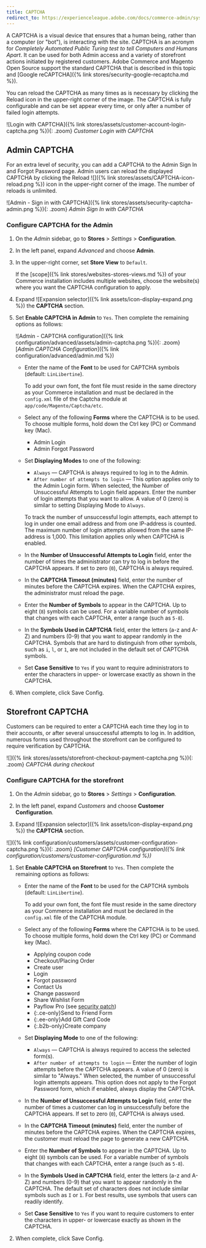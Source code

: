```yaml
---
title: CAPTCHA
redirect_to: https://experienceleague.adobe.com/docs/commerce-admin/systems/security/captcha/security-captcha.html
---
```


A CAPTCHA is a visual device that ensures that a human being, rather than a computer (or "bot"), is interacting with the site. CAPTCHA is an acronym for _Completely Automated Public Turing test to tell Computers and Humans Apart_. It can be used for both Admin access and a variety of storefront actions initiated by registered customers. Adobe Commerce and Magento Open Source support the standard CAPTCHA that is described in this topic and [Google reCAPTCHA]({% link stores/security-google-recaptcha.md %}).

You can reload the CAPTCHA as many times as is necessary by clicking the Reload icon in the upper-right corner of the image. The CAPTCHA is fully configurable and can be set appear every time, or only after a number of failed login attempts.

![Login with CAPTCHA]({% link stores/assets/customer-account-login-captcha.png %}){: .zoom}
_Customer Login with CAPTCHA_

## Admin CAPTCHA

For an extra level of security, you can add a CAPTCHA to the Admin Sign In and Forgot Password page. Admin users can reload the displayed CAPTCHA by clicking the Reload ![]({% link stores/assets/CAPTCHA-icon-reload.png %}) icon in the upper-right corner of the image. The number of reloads is unlimited.

![Admin - Sign in with CAPTCHA]({% link stores/assets/security-captcha-admin.png %}){: .zoom}
_Admin Sign In with CAPTCHA_

### Configure CAPTCHA for the Admin

1. On the _Admin_ sidebar, go to **Stores** > _Settings_ > **Configuration**.

1. In the left panel, expand _Advanced_ and choose **Admin**.

1. In the upper-right corner, set **Store View** to `Default`.

    If the [scope]({% link stores/websites-stores-views.md %}) of your Commerce installation includes multiple websites, choose the website(s) where you want the CAPTCHA configuration to apply.

1. Expand ![Expansion selector]({% link assets/icon-display-expand.png %}) the **CAPTCHA** section.

1. Set **Enable CAPTCHA in Admin** to `Yes`. Then complete the remaining options as follows:

    ![Admin - CAPTCHA configuration]({% link configuration/advanced/assets/admin-captcha.png %}){: .zoom}
    [_Admin CAPTCHA Configuration_]({% link configuration/advanced/admin.md %})

   - Enter the name of the **Font** to be used for CAPTCHA symbols (default: `LinLibertine`).

        To add your own font, the font file must reside in the same directory as your Commerce installation and must be declared in the `config.xml` file of the Captcha module at `app/code/Magento/Captcha/etc`.

   - Select any of the following **Forms** where the CAPTCHA is to be used. To choose multiple forms, hold down the Ctrl key (PC) or Command key (Mac).

      - Admin Login
      - Admin Forgot Password

   - Set **Displaying Modes** to one of the following:

      - `Always` — CAPTCHA is always required to log in to the Admin.
      - `After number of attempts to login` — This option applies only to the Admin Login form. When selected, the Number of Unsuccessful Attempts to Login field appears. Enter the number of login attempts that you want to allow. A value of 0 (zero) is similar to setting Displaying Mode to `Always`.

      To track the number of unsuccessful login attempts, each attempt to log in under one email address and from one IP-address is counted. The maximum number of login attempts allowed from the same IP-address is 1,000. This limitation applies only when CAPTCHA is enabled.

   - In the **Number of Unsuccessful Attempts to Login** field, enter the number of times the administrator can try to log in before the CAPTCHA appears. If set to zero (`0`), CAPTCHA is always required.

   - In the **CAPTCHA Timeout (minutes)** field, enter the number of minutes before the CAPTCHA expires. When the CAPTCHA expires, the administrator must reload the page.

   - Enter the **Number of Symbols** to appear in the CAPTCHA. Up to eight (`8`) symbols can be used. For a variable number of symbols that changes with each CAPTCHA, enter a range (such as `5-8`).

   - In the **Symbols Used in CAPTCHA** field, enter the letters (a-z and A-Z) and numbers (0-9) that you want to appear randomly in the CAPTCHA. Symbols that are hard to distinguish from other symbols, such as `i`, `l`, or `1`, are not included in the default set of CAPTCHA symbols.

   - Set **Case Sensitive** to `Yes` if you want to require administrators to enter the characters in upper- or lowercase exactly as shown in the CAPTCHA.

1. When complete, click <span class="btn">Save Config</span>.

## Storefront CAPTCHA

Customers can be required to enter a CAPTCHA each time they log in to their accounts, or after several unsuccessful attempts to log in. In addition, numerous forms used throughout the storefront can be configured to require verification by CAPTCHA.

![]({% link stores/assets/storefront-checkout-payment-captcha.png %}){: .zoom}
_CAPTCHA during checkout_

### Configure CAPTCHA for the storefront

1. On the _Admin_ sidebar, go to **Stores** > _Settings_ > **Configuration**.

1. In the left panel, expand _Customers_ and choose **Customer Configuration**.

1. Expand ![Expansion selector]({% link assets/icon-display-expand.png %}) the **CAPTCHA** section.

![]({% link configuration/customers/assets/customer-configuration-captcha.png %}){: .zoom}
_[Customer CAPTCHA configuration]({% link configuration/customers/customer-configuration.md %})_

1. Set **Enable CAPTCHA on Storefront** to `Yes`. Then complete the remaining options as follows:

   - Enter the name of the **Font** to be used for the CAPTCHA symbols (default: `LinLibertine`).

        To add your own font, the font file must reside in the same directory as your Commerce installation and must be declared in the `config.xml` file of the CAPTCHA module.

   - Select any of the following **Forms** where the CAPTCHA is to be used. To choose multiple forms, hold down the Ctrl key (PC) or Command key (Mac).

      - Applying coupon code
      - Checkout/Placing Order
      - Create user
      - Login
      - Forgot password
      - Contact Us
      - Change password
      - Share Wishlist Form
      - Payflow Pro (see [security patch](https://support.magento.com/hc/en-us/articles/360025515991))
      - {:.ce-only}Send to Friend Form
      - {:.ee-only}Add Gift Card Code
      - {:.b2b-only}Create company

   - Set **Displaying Mode** to one of the following:

      - `Always` — CAPTCHA is always required to access the selected form(s).
      - `After number of attempts to login` — Enter the number of login attempts before the CAPTCHA appears. A value of 0 (zero) is similar to "Always." When selected, the number of unsuccessful login attempts appears. This option does not apply to the Forgot Password form, which if enabled, always display the CAPTCHA.

   - In the **Number of Unsuccessful Attempts to Login** field, enter the number of times a customer can log in unsuccessfully before the CAPTCHA appears. If set to zero (`0`), CAPTCHA is always used.

   - In the **CAPTCHA Timeout (minutes)** field, enter the number of minutes before the CAPTCHA expires. When the CAPTCHA expires, the customer must reload the page to generate a new CAPTCHA.

   - Enter the **Number of Symbols** to appear in the CAPTCHA. Up to eight (`8`) symbols can be used. For a variable number of symbols that changes with each CAPTCHA, enter a range (such as `5-8`).

   - In the **Symbols Used in CAPTCHA** field, enter the letters (a-z and A-Z) and numbers (0-9) that you want to appear randomly in the CAPTCHA. The default set of characters does not include similar symbols such as `I` or `1`. For best results, use symbols that users can readily identify.

   - Set **Case Sensitive** to `Yes` if you want to require customers to enter the characters in upper- or lowercase exactly as shown in the CAPTCHA.

1. When complete, click <span class="btn">Save Config</span>.
